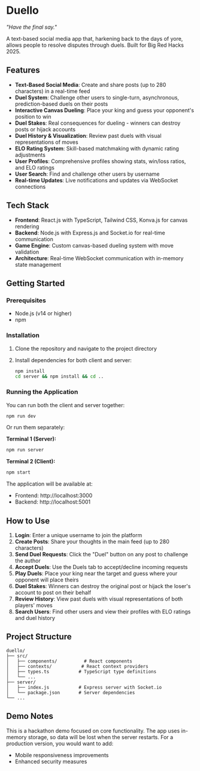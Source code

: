 # Duello
*"Have the final say."*

A text-based social media app that, harkening back to the days of yore, allows people to resolve disputes through duels. Built for Big Red Hacks 2025.

## Features

- **Text-Based Social Media**: Create and share posts (up to 280 characters) in a real-time feed
- **Duel System**: Challenge other users to single-turn, asynchronous, prediction-based duels on their posts
- **Interactive Canvas Dueling**: Place your king and guess your opponent's position to win
- **Duel Stakes**: Real consequences for dueling - winners can destroy posts or hijack accounts
- **Duel History & Visualization**: Review past duels with visual representations of moves
- **ELO Rating System**: Skill-based matchmaking with dynamic rating adjustments
- **User Profiles**: Comprehensive profiles showing stats, win/loss ratios, and ELO ratings
- **User Search**: Find and challenge other users by username
- **Real-time Updates**: Live notifications and updates via WebSocket connections

## Tech Stack

- **Frontend**: React.js with TypeScript, Tailwind CSS, Konva.js for canvas rendering
- **Backend**: Node.js with Express.js and Socket.io for real-time communication
- **Game Engine**: Custom canvas-based dueling system with move validation
- **Architecture**: Real-time WebSocket communication with in-memory state management

## Getting Started

### Prerequisites

- Node.js (v14 or higher)
- npm

### Installation

1. Clone the repository and navigate to the project directory

2. Install dependencies for both client and server:
   ```bash
   npm install
   cd server && npm install && cd ..
   ```

### Running the Application

You can run both the client and server together:

```bash
npm run dev
```

Or run them separately:

**Terminal 1 (Server):**
```bash
npm run server
```

**Terminal 2 (Client):**
```bash
npm start
```

The application will be available at:
- Frontend: http://localhost:3000
- Backend: http://localhost:5001

## How to Use

1. **Login**: Enter a unique username to join the platform
2. **Create Posts**: Share your thoughts in the main feed (up to 280 characters)
3. **Send Duel Requests**: Click the "Duel" button on any post to challenge the author
4. **Accept Duels**: Use the Duels tab to accept/decline incoming requests
5. **Play Duels**: Place your king near the target and guess where your opponent will place theirs
6. **Duel Stakes**: Winners can destroy the original post or hijack the loser's account to post on their behalf
7. **Review History**: View past duels with visual representations of both players' moves
8. **Search Users**: Find other users and view their profiles with ELO ratings and duel history

## Project Structure

```
duello/
├── src/
│   ├── components/          # React components
│   ├── contexts/           # React context providers
│   ├── types.ts           # TypeScript type definitions
│   └── ...
├── server/
│   ├── index.js           # Express server with Socket.io
│   └── package.json       # Server dependencies
└── ...
```

## Demo Notes

This is a hackathon demo focused on core functionality. The app uses in-memory storage, so data will be lost when the server restarts. For a production version, you would want to add:

- Mobile responsiveness improvements
- Enhanced security measures
